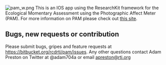 ![pam_w.png](https://bitbucket.org/repo/qqykrk/images/1816352512-pam_w.png)
This is an IOS app using the ResearchKit framework for the Ecological Momentary Assessment using the Photographic Affect Meter (PAM).  For more information on PAM please check out [this site](http://idl.cornell.edu/projects/pam/).

Bugs, new requests or contribution
--------------
Please submit bugs, gripes and feature requests at https://bitbucket.org/rcdrti/pam/issues. Any other questions contact Adam Preston on Twitter at @adam704a or email  apreston@rti.org